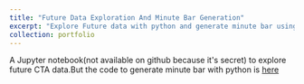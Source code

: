 ```yaml
---
title: "Future Data Exploration And Minute Bar Generation"
excerpt: "Explore Future data with python and generate minute bar using [pyflink](https://github.com/FukoH/future_minute_bar/blob/main/tumbling_windows_sql.py)"
collection: portfolio
---
```


A Jupyter notebook(not available on github because it's secret) to explore future CTA data.But the code to generate minute bar with python is [here](https://github.com/FukoH/future_minute_bar/blob/main/tumbling_windows_sql.py)




